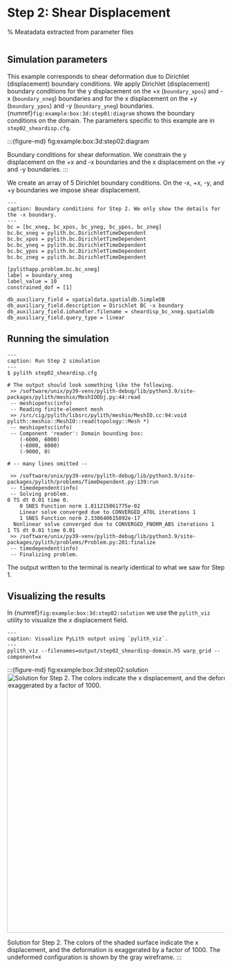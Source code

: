 # Step 2: Shear Displacement

% Meatadata extracted from parameter files
```{include} step02_sheardisp-synopsis.md
```

## Simulation parameters

This example corresponds to shear deformation due to Dirichlet (displacement) boundary conditions.
We apply Dirichlet (displacement) boundary conditions for the y displacement on the +x (`boundary_xpos`) and -x (`boundary_xneg`) boundaries and for the x displacement on the +y (`boundary_ypos`) and -y (`boundary_yneg`) boundaries.
{numref}`fig:example:box:3d:step01:diagram` shows the boundary conditions on the domain.
The parameters specific to this example are in `step02_sheardisp.cfg`.

:::{figure-md} fig:example:box:3d:step02:diagram
<img src="figs/step02-diagram.*" alt="" scale="75%">

Boundary conditions for shear deformation.
We constrain the y displacement on the +x and -x boundaries and the x displacement on the +y and -y boundaries.
:::

We create an array of 5 Dirichlet boundary conditions.
On the -x, +x, -y, and +y boundaries we impose shear displacement.

```{code-block} cfg
---
caption: Boundary conditions for Step 2. We only show the details for the -x boundary.
---
bc = [bc_xneg, bc_xpos, bc_yneg, bc_ypos, bc_zneg]
bc.bc_xneg = pylith.bc.DirichletTimeDependent
bc.bc_xpos = pylith.bc.DirichletTimeDependent
bc.bc_yneg = pylith.bc.DirichletTimeDependent
bc.bc_ypos = pylith.bc.DirichletTimeDependent
bc.bc_zneg = pylith.bc.DirichletTimeDependent

[pylithapp.problem.bc.bc_xneg]
label = boundary_xneg
label_value = 10
constrained_dof = [1]

db_auxiliary_field = spatialdata.spatialdb.SimpleDB
db_auxiliary_field.description = Dirichlet BC -x boundary
db_auxiliary_field.iohandler.filename = sheardisp_bc_xneg.spatialdb
db_auxiliary_field.query_type = linear
```

## Running the simulation

```{code-block} console
---
caption: Run Step 2 simulation
---
$ pylith step02_sheardisp.cfg

# The output should look something like the following.
 >> /software/unix/py39-venv/pylith-debug/lib/python3.9/site-packages/pylith/meshio/MeshIOObj.py:44:read
 -- meshiopetsc(info)
 -- Reading finite-element mesh
 >> /src/cig/pylith/libsrc/pylith/meshio/MeshIO.cc:94:void pylith::meshio::MeshIO::read(topology::Mesh *)
 -- meshiopetsc(info)
 -- Component 'reader': Domain bounding box:
    (-6000, 6000)
    (-6000, 6000)
    (-9000, 0)

# -- many lines omitted --

 >> /software/unix/py39-venv/pylith-debug/lib/python3.9/site-packages/pylith/problems/TimeDependent.py:139:run
 -- timedependent(info)
 -- Solving problem.
0 TS dt 0.01 time 0.
    0 SNES Function norm 1.811215061775e-02 
    Linear solve converged due to CONVERGED_ATOL iterations 1
    1 SNES Function norm 2.330640615892e-17 
  Nonlinear solve converged due to CONVERGED_FNORM_ABS iterations 1
1 TS dt 0.01 time 0.01
 >> /software/unix/py39-venv/pylith-debug/lib/python3.9/site-packages/pylith/problems/Problem.py:201:finalize
 -- timedependent(info)
 -- Finalizing problem.
```

The output written to the terminal is nearly identical to what we saw for Step 1.

## Visualizing the results

In {numref}`fig:example:box:3d:step02:solution` we use the `pylith_viz` utility to visualize the x displacement field.

```{code-block} console
---
caption: Visualize PyLith output using `pylith_viz`.
---
pylith_viz --filenames=output/step02_sheardisp-domain.h5 warp_grid --component=x
```

:::{figure-md} fig:example:box:3d:step02:solution
<img src="figs/step02-solution.*" alt="Solution for Step 2. The colors indicate the x displacement, and the deformation is exaggerated by a factor of 1000." width="600px"/>

Solution for Step 2.
The colors of the shaded surface indicate the x displacement, and the deformation is exaggerated by a factor of 1000.
The undeformed configuration is shown by the gray wireframe.
:::
